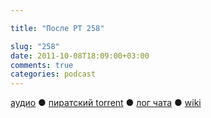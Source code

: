```yaml
---

title: "После РТ 258"

slug: "258"
date: 2011-10-08T18:09:00+03:00
comments: true
categories: podcast
---
```

[аудио](http://cdn.radio-t.com/rt258post.mp3) ● [пиратский torrent](http://pirates.radio-t.com/torrents/rt258post.mp3.torrent) ● [лог чата](http://chat.radio-t.com/logs/radio-t-258.html) ● [wiki](http://wiki.radio-t.com/%D0%9F%D0%BE%D1%81%D0%BB%D0%B5_%D0%A0%D0%A2_258)<audio src="http://cdn.radio-t.com/rt258post.mp3" preload="none">
